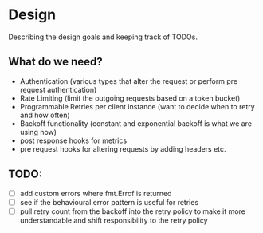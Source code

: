 # Design

Describing the design goals and keeping track of TODOs.

## What do we need?
 - Authentication (various types that alter the request or perform pre request authentication)
 - Rate Limiting (limit the outgoing requests based on a token bucket)
 - Programmable Retries per client instance (want to decide when to retry and how often)
 - Backoff functionality (constant and exponential backoff is what we are using now)
 - post response hooks for metrics
 - pre request hooks for altering requests by adding headers etc.

 ## TODO:
 - [ ] add custom errors where fmt.Errof is returned
 - [ ] see if the behavioural error pattern is useful for retries
 - [ ] pull retry count from the backoff into the retry policy to make it more understandable and shift responsibility to the retry policy